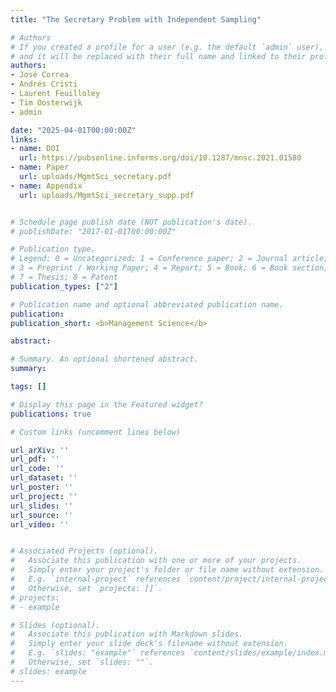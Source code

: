 ```yaml
---
title: "The Secretary Problem with Independent Sampling"

# Authors
# If you created a profile for a user (e.g. the default `admin` user), write the username (folder name) here
# and it will be replaced with their full name and linked to their profile.
authors:
- José Correa
- Andrés Cristi
- Laurent Feuilloley
- Tim Oosterwijk
- admin

date: "2025-04-01T00:00:00Z"
links:
- name: DOI
  url: https://pubsonline.informs.org/doi/10.1287/mnsc.2021.01580
- name: Paper
  url: uploads/MgmtSci_secretary.pdf
- name: Appendix
  url: uploads/MgmtSci_secretary_supp.pdf


# Schedule page publish date (NOT publication's date).
# publishDate: "2017-01-01T00:00:00Z"

# Publication type.
# Legend: 0 = Uncategorized; 1 = Conference paper; 2 = Journal article;
# 3 = Preprint / Working Paper; 4 = Report; 5 = Book; 6 = Book section;
# 7 = Thesis; 8 = Patent
publication_types: ["2"]

# Publication name and optional abbreviated publication name.
publication:
publication_short: <b>Management Science</b>

abstract:

# Summary. An optional shortened abstract.
summary:

tags: []

# Display this page in the Featured widget?
publications: true

# Custom links (uncomment lines below)

url_arXiv: ''
url_pdf: ''
url_code: ''
url_dataset: ''
url_poster: ''
url_project: ''
url_slides: ''
url_source: ''
url_video: ''


# Associated Projects (optional).
#   Associate this publication with one or more of your projects.
#   Simply enter your project's folder or file name without extension.
#   E.g. `internal-project` references `content/project/internal-project/index.md`.
#   Otherwise, set `projects: []`.
# projects:
# - example

# Slides (optional).
#   Associate this publication with Markdown slides.
#   Simply enter your slide deck's filename without extension.
#   E.g. `slides: "example"` references `content/slides/example/index.md`.
#   Otherwise, set `slides: ""`.
# slides: example
---
```

